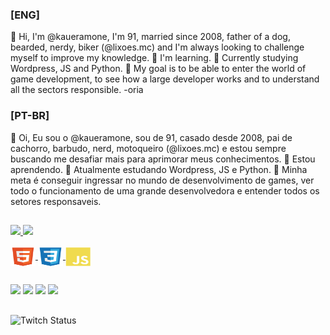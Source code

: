 ### [ENG]
👋 Hi, I'm @kaueramone, I'm 91, married since 2008, father of a dog, bearded, nerdy, biker (@lixoes.mc) and I'm always looking to challenge myself to improve my knowledge.
👀 I'm learning.
🌱 Currently studying Wordpress, JS and Python.
🎯 My goal is to be able to enter the world of game development, to see how a large developer works and to understand all the sectors responsible.
-oria

### [PT-BR]
👋 Oi, Eu sou o @kaueramone, sou de 91, casado desde 2008, pai de cachorro, barbudo, nerd, motoqueiro (@lixoes.mc) e estou sempre buscando me desafiar mais para aprimorar meus conhecimentos.
👀 Estou aprendendo.
🌱 Atualmente estudando Wordpress, JS e Python.
🎯 Minha meta é conseguir ingressar no mundo de desenvolvimento de games, ver todo o funcionamento de uma grande desenvolvedora e entender todos os setores responsaveis.

##

<div>
    <a href="https://linktr.ee/kaueramone">
    <img height="180em" src="https://github-readme-stats.vercel.app/api?username=kaueramone&show_icons=true&theme=dark&include_all_commits=true&count_private=true">
    <img height="180em" src="https://github-readme-stats.vercel.app/api/top-langs/?username=kaueramone&layout=compact&langs_count=16&theme=dark">
</div>
<div style:"display: inline_block"><br>
    <img align="center" alt="kaueramone" height="30" width="40" src="https://raw.githubusercontent.com/devicons/devicon/master/icons/html5/html5-original.svg">
    <img align="center" alt="kaueramone" height="30" width="40" src="https://raw.githubusercontent.com/devicons/devicon/master/icons/css3/css3-original.svg">
    <img align="center" alt="kaueramone" height="30" width="40" src="https://raw.githubusercontent.com/devicons/devicon/master/icons/javascript/javascript-plain.svg">
</div>
      
## 

<div>
   <a href="https://instagram.com/kaueramone" target="_blank"><img src="https://img.shields.io/badge/-Instagram-%23E4405F?style=for-the-badge&logo=instagram&logoColor=white" target="_blank"></a>
  <a href="https://www.twitch.tv/kaueramone" target="_blank"><img src="https://img.shields.io/badge/Twitch-9146FF?style=for-the-badge&logotwitch&logoColor=white" target="_blank"></a>
  <a href= "mailto:kaue@customer.dev.br"><img src="https://img.shields.io/badge/-Gmail%23333?style=for-the-badge&logo=gmail&logoColor=white" target="_blank"></a>
  <a href="https://www.linkedin.com/in/kaueramone" target="_blank"><img src="https://img.shields.io/badge/-LinkedIn-%230077B5?style=for-the-badge&logo=linedin&logoColor=white" target "_blank"></a>
</div>

##

<div>
    <img alt="Twitch Status" src="https://img.shields.io/twitch/status/kaueramone">
</div>




